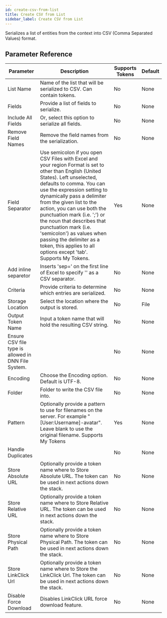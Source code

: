 ```yaml
---
id: create-csv-from-list
title: Create CSV from List
sidebar_label: Create CSV from List
---
```



Serializes a list of entities from the context into CSV (Comma Separated Values) format.

## Parameter Reference
| Parameter | Description | Supports Tokens | Default |
| -- | -- | -- | -- |
| List Name | Name of the list that will be serialized to CSV. Can contain tokens. | No | None |
| Fields | Provide a list of fields to serialize. | No | None |
| Include All Fields | Or, select this option to serialize all fields. | No | None |
| Remove Field Names | Remove the field names from the serialization. | No | None |
| Field Separator | Use semicolon if you open CSV Files with Excel and your region Format is set to other than English (United States). Left unselected, defaults to comma. You can use the expression setting to dynamically pass a delimiter from the given list to the action, you can use both the punctuation mark (i.e. ';') or the noun that describes that punctuation mark (i.e. 'semicolon') as values when passing the delimiter as a token, this applies to all options except 'tab'. Supports My Tokens. | Yes | None |
| Add inline separetor | Inserts 'sep=' on the first line of Excel to specify '' as a CSV separator. | No | None |
| Criteria | Provide criteria to determine which entries are serialized. | No | None |
| Storage Location | Select the location where the output is stored. | No | File |
| Output Token Name | Input a token name that will hold the resulting CSV string. | No | None |
| Ensure CSV file type is allowed in DNN File System. |  | No | None |
| Encoding | Choose the Encoding option. Default is UTF-8. | No | None |
| Folder | Folder to write the CSV file into. | No | None |
| Pattern | Optionally provide a pattern to use for filenames on the server. For example &quot;[User:Username]-avatar&quot;. Leave blank to use the original filename. Supports My Tokens | Yes | None |
| Handle Duplicates |  | No | None |
| Store Absolute URL | Optionally provide a token name where to Store Absolute URL. The token can be used in next actions down the stack. | No | None |
| Store Relative URL | Optionally provide a token name where to Store Relative URL. The token can be used in next actions down the stack. | No | None |
| Store Physical Path | Optionally provide a token name where to Store Physical Path. The token can be used in next actions down the stack. | No | None |
| Store LinkClick Url | Optionally provide a token name where to Store the LinkClick Url. The token can be used in next actions down the stack. | No | None |
| Disable Force Download | Disables LinkClick URL force download feature. | No | None |
